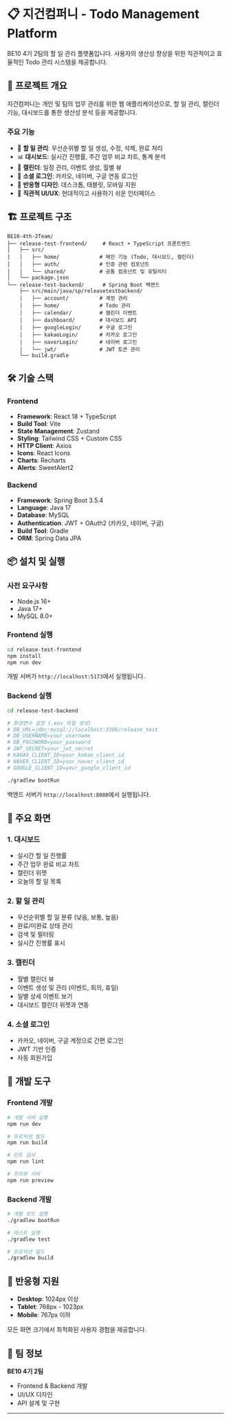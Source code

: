 # 📋 지건컴퍼니 - Todo Management Platform

BE10 4기 2팀의 할 일 관리 플랫폼입니다. 사용자의 생산성 향상을 위한 직관적이고 효율적인 Todo 관리 시스템을 제공합니다.

## 🚀 프로젝트 개요

지건컴퍼니는 개인 및 팀의 업무 관리를 위한 웹 애플리케이션으로, 할 일 관리, 캘린더 기능, 대시보드를 통한 생산성 분석 등을 제공합니다.

### 주요 기능

- 📝 **할 일 관리**: 우선순위별 할 일 생성, 수정, 삭제, 완료 처리
- 📊 **대시보드**: 실시간 진행률, 주간 업무 비교 차트, 통계 분석
- 📅 **캘린더**: 일정 관리, 이벤트 생성, 월별 뷰
- 🔐 **소셜 로그인**: 카카오, 네이버, 구글 연동 로그인
- 📱 **반응형 디자인**: 데스크톱, 태블릿, 모바일 지원
- 🎨 **직관적 UI/UX**: 현대적이고 사용하기 쉬운 인터페이스

## 🏗️ 프로젝트 구조

```
BE10-4th-2Team/
├── release-test-frontend/     # React + TypeScript 프론트엔드
│   ├── src/
│   │   ├── home/             # 메인 기능 (Todo, 대시보드, 캘린더)
│   │   ├── auth/             # 인증 관련 컴포넌트
│   │   └── shared/           # 공통 컴포넌트 및 유틸리티
│   └── package.json
└── release-test-backend/      # Spring Boot 백엔드
    ├── src/main/java/sp/releasetestbackend/
    │   ├── account/          # 계정 관리
    │   ├── home/             # Todo 관리
    │   ├── calendar/         # 캘린더 이벤트
    │   ├── dashboard/        # 대시보드 API
    │   ├── googleLogin/      # 구글 로그인
    │   ├── kakaoLogin/       # 카카오 로그인
    │   ├── naverLogin/       # 네이버 로그인
    │   └── jwt/              # JWT 토큰 관리
    └── build.gradle
```

## 🛠️ 기술 스택

### Frontend
- **Framework**: React 18 + TypeScript
- **Build Tool**: Vite
- **State Management**: Zustand
- **Styling**: Tailwind CSS + Custom CSS
- **HTTP Client**: Axios
- **Icons**: React Icons
- **Charts**: Recharts
- **Alerts**: SweetAlert2

### Backend
- **Framework**: Spring Boot 3.5.4
- **Language**: Java 17
- **Database**: MySQL
- **Authentication**: JWT + OAuth2 (카카오, 네이버, 구글)
- **Build Tool**: Gradle
- **ORM**: Spring Data JPA

## 📦 설치 및 실행

### 사전 요구사항
- Node.js 16+
- Java 17+
- MySQL 8.0+

### Frontend 실행

```bash
cd release-test-frontend
npm install
npm run dev
```

개발 서버가 `http://localhost:5173`에서 실행됩니다.

### Backend 실행

```bash
cd release-test-backend

# 환경변수 설정 (.env 파일 생성)
# DB_URL=jdbc:mysql://localhost:3306/release_test
# DB_USERNAME=your_username
# DB_PASSWORD=your_password
# JWT_SECRET=your_jwt_secret
# KAKAO_CLIENT_ID=your_kakao_client_id
# NAVER_CLIENT_ID=your_naver_client_id
# GOOGLE_CLIENT_ID=your_google_client_id

./gradlew bootRun
```

백엔드 서버가 `http://localhost:8080`에서 실행됩니다.

## 🌟 주요 화면

### 1. 대시보드
- 실시간 할 일 진행률
- 주간 업무 완료 비교 차트
- 캘린더 위젯
- 오늘의 할 일 목록

### 2. 할 일 관리
- 우선순위별 할 일 분류 (낮음, 보통, 높음)
- 완료/미완료 상태 관리
- 검색 및 필터링
- 실시간 진행률 표시

### 3. 캘린더
- 월별 캘린더 뷰
- 이벤트 생성 및 관리 (이벤트, 회의, 휴일)
- 일별 상세 이벤트 보기
- 대시보드 캘린더 위젯과 연동

### 4. 소셜 로그인
- 카카오, 네이버, 구글 계정으로 간편 로그인
- JWT 기반 인증
- 자동 회원가입

## 🔧 개발 도구

### Frontend 개발
```bash
# 개발 서버 실행
npm run dev

# 프로덕션 빌드
npm run build

# 린트 검사
npm run lint

# 프리뷰 서버
npm run preview
```

### Backend 개발
```bash
# 개발 모드 실행
./gradlew bootRun

# 테스트 실행
./gradlew test

# 프로덕션 빌드
./gradlew build
```

## 📱 반응형 지원

- **Desktop**: 1024px 이상
- **Tablet**: 768px - 1023px
- **Mobile**: 767px 이하

모든 화면 크기에서 최적화된 사용자 경험을 제공합니다.

## 🤝 팀 정보

**BE10 4기 2팀**
- Frontend & Backend 개발
- UI/UX 디자인
- API 설계 및 구현

---
